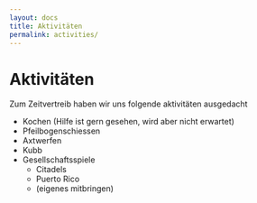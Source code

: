 ```yaml
---
layout: docs
title: Aktivitäten
permalink: activities/
---
```


# Aktivitäten

Zum Zeitvertreib haben wir uns folgende aktivitäten ausgedacht

* Kochen (Hilfe ist gern gesehen, wird aber nicht erwartet)
* Pfeilbogenschiessen
* Axtwerfen
* Kubb
* Gesellschaftsspiele
  * Citadels
  * Puerto Rico
  * (eigenes mitbringen)
